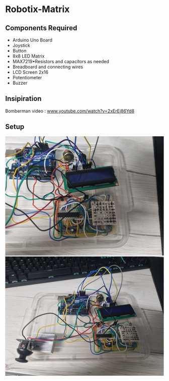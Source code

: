 # Robotix-Matrix


##  Components Required
-  Arduino Uno Board
-  Joystick
-  Button
-  8x8 LED Matrix
-  MAX7219•Resistors and capacitors as needed
-  Breadboard and connecting wires
-  LCD Screen 2x16
-  Potentiometer
-  Buzzer
  
## Insipiration
Bomberman video : www.youtube.com/watch?v=2xErEj86Yd8


## Setup
![first photo](resurse/1.jpg)
![second photo](resurse/2.jpg)
